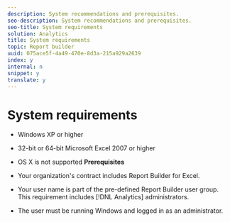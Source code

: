 ```yaml
---
description: System recommendations and prerequisites.
seo-description: System recommendations and prerequisites.
seo-title: System requirements
solution: Analytics
title: System requirements
topic: Report builder
uuid: 075ace5f-4a49-470e-8d3a-215a929a2639
index: y
internal: n
snippet: y
translate: y
---
```


# System requirements


* Windows XP or higher
* 32-bit or 64-bit Microsoft Excel 2007 or higher
* OS X is not supported
**Prerequisites** 

* Your organization's contract includes Report Builder for Excel.
* Your user name is part of the pre-defined Report Builder user group. This requirement includes [!DNL  Analytics] administrators.
* The user must be running Windows and logged in as an administrator.
